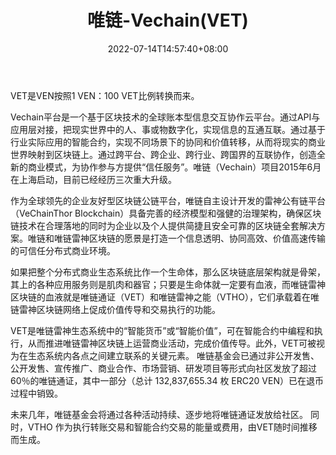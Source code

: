 ﻿---
weight: 
title: "唯链-Vechain(VET)"
description: "VET是VEN按照1 VEN：100 VET比例转换而来"
date: 2022-07-14T14:57:40+08:00
lastmod: 2022-07-14T14:57:40+08:00
draft: false
authors: ["Simon"]
featuredImage: "weilian-vechainvet.webp"
link: "https://www.vechain.com/"
tags: ["数字代币","唯链-Vechain(VET)"]
categories: ["navigation"]
navigation: ["数字代币"]
lightgallery: true
toc: true
pinned: false
recommend: false
recommend1: false
---
VET是VEN按照1 VEN：100 VET比例转换而来。

Vechain平台是一个基于区块技术的全球账本型信息交互协作云平台。通过API与应用层对接，把现实世界中的人、事或物数字化，实现信息的互通互联。通过基于行业实际应用的智能合约，实现不同场景下的协同和价值转移，从而将现实的商业世界映射到区块链上。通过跨平台、跨企业、跨行业、跨国界的互联协作，创造全新的商业模式，为协作参与方提供“信任服务”。唯链（Vechain）项目2015年6月在上海启动，目前已经经历三次重大升级。

作为全球领先的企业友好型区块链公链平台，唯链自主设计开发的雷神公有链平台（VeChainThor Blockchain）具备完善的经济模型和强健的治理架构，确保区块链技术在合理落地的同时为企业以及个人提供简捷且安全可靠的区块链全套解决方案。唯链和唯链雷神区块链的愿景是打造一个信息透明、协同高效、价值高速传输的可信任分布式商业环境。

如果把整个分布式商业生态系统比作一个生命体，那么区块链底层架构就是骨架，其上的各种应用服务则是肌肉和器官；只要是生命体就一定要有血液，而唯链雷神区块链的血液就是唯链通证（VET）和唯链雷神之能（VTHO），它们承载着在唯链雷神区块链网络上促成价值传导和交易执行的功能。 

VET是唯链雷神生态系统中的“智能货币”或“智能价值”，可在智能合约中编程和执行，从而推进唯链雷神区块链上运营商业活动，完成价值传导。此外，VET可被视为在生态系统内各点之间建立联系的关键元素。 唯链基金会已通过非公开发售、公开发售、宣传推广、商业合作、市场营销、研发项目等形式向社区发放了超过60％的唯链通证，其中一部分（总计 132,837,655.34 枚 ERC20 VEN）已在退币过程中销毁。

未来几年，唯链基金会将通过各种活动持续、逐步地将唯链通证发放给社区。 同时，VTHO 作为执行转账交易和智能合约交易的能量或费用，由VET随时间推移而生成。